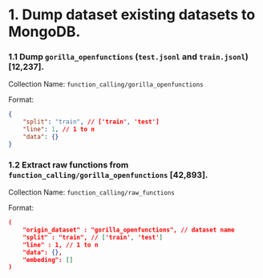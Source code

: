 # 1. Dump dataset existing datasets to MongoDB.

### 1.1 Dump  `gorilla_openfunctions` (`test.jsonl` and `train.jsonl`) [12,237].

Collection Name: `function_calling/gorilla_openfunctions`

Format:

```json
{
    "split": "train", // ['train', 'test']
    "line": 1, // 1 to n
    "data": {}
}
```

### 1.2 Extract raw functions from `function_calling/gorilla_openfunctions` [42,893].

Collection Name: `function_calling/raw_functions`

Format:

```json
(
    "origin_dataset" : "gorilla_openfunctions", // dataset name
    "split" : "train", // ['train', 'test']
    "line" : 1, // 1 to n
    "data": {},
    "embeding": []
)
```
